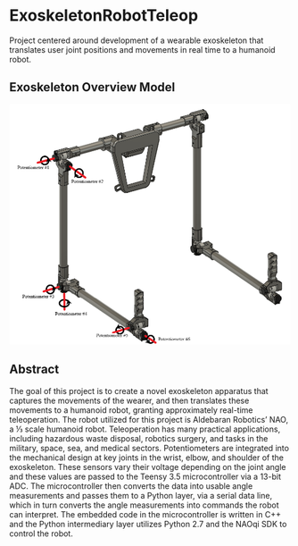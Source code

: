 # ExoskeletonRobotTeleop
Project centered around development of a wearable exoskeleton that translates user joint positions and movements in real time to a humanoid robot.

## Exoskeleton Overview Model
![Pic](https://github.com/jbennet-t/ExoskeletonRobotTeleop/blob/master/Diagrams/Exoskeleton_DoF_Diagram2.png)

## Abstract

The goal of this project is to create a novel exoskeleton apparatus that captures the movements of the wearer, and then translates these movements to a humanoid robot, granting approximately real-time teleoperation. The robot utilized for this project is Aldebaran Robotics’ NAO, a ⅓ scale humanoid robot. Teleoperation has many practical applications, including hazardous waste disposal, robotics surgery, and tasks in the military, space, sea, and medical sectors. Potentiometers are integrated into the mechanical design at key joints in the wrist, elbow, and shoulder of the exoskeleton. These sensors vary their voltage depending on the joint angle and these values are passed to the Teensy 3.5 microcontroller via a 13-bit ADC. The microcontroller then converts the data into usable angle measurements and passes them to a Python layer, via a serial data line, which in turn converts the angle measurements into commands the robot can interpret. The embedded code in the microcontroller is written in C++ and the Python intermediary layer utilizes Python 2.7 and the NAOqi SDK to control the robot. 

